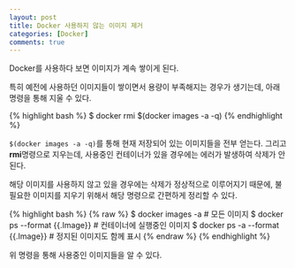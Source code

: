 ```yaml
---
layout: post
title: Docker 사용하지 않는 이미지 제거
categories: [Docker]
comments: true
---
```


Docker를 사용하다 보면 이미지가 계속 쌓이게 된다.

특히 예전에 사용하던 이미지들이 쌓이면서 용량이 부족해지는 경우가 생기는데, 아래 명령을 통해 지울 수 있다.

{% highlight bash %}
$ docker rmi $(docker images -a -q)
{% endhighlight %}

`$(docker images -a -q)`를 통해 현재 저장되어 있는 이미지들을 전부 얻는다. 그리고 **rmi**명령으로 지우는데, 사용중인 컨테이너가 있을 경우에는 에러가 발생하여 삭제가 안된다.

해당 이미지를 사용하지 않고 있을 경우에는 삭제가 정상적으로 이루어지기 때문에, 불필요한 이미지를 지우기 위해서 해당 명령으로 간편하게 정리할 수 있다.

{% highlight bash %}
{% raw %}
$ docker images -a # 모든 이미지
$ docker ps --format {{.Image}} # 컨테이너에 실행중인 이미지
$ docker ps -a --format {{.Image}} # 정지된 이미지도 함께 표시
{% endraw %}
{% endhighlight %}

위 명령을 통해 사용중인 이미지들을 알 수 있다.
